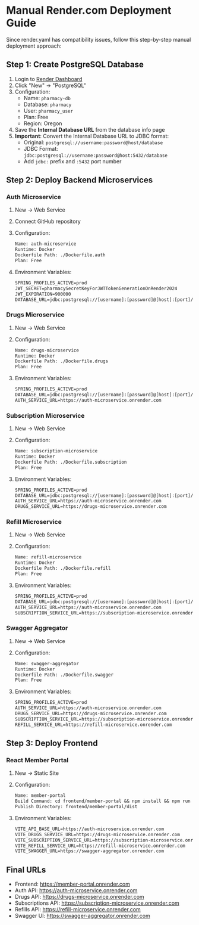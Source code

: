 # Manual Render.com Deployment Guide

Since render.yaml has compatibility issues, follow this step-by-step manual deployment approach:

## Step 1: Create PostgreSQL Database

1. Login to [Render Dashboard](https://dashboard.render.com)
2. Click "New" → "PostgreSQL"
3. Configuration:
   - Name: `pharmacy-db`
   - Database: `pharmacy`
   - User: `pharmacy_user`
   - Plan: Free
   - Region: Oregon
4. Save the **Internal Database URL** from the database info page
5. **Important**: Convert the Internal Database URL to JDBC format:
   - Original: `postgresql://username:password@host/database`
   - JDBC Format: `jdbc:postgresql://username:password@host:5432/database`
   - Add `jdbc:` prefix and `:5432` port number

## Step 2: Deploy Backend Microservices

### Auth Microservice

1. New → Web Service
2. Connect GitHub repository
3. Configuration:

   ``` txt
   Name: auth-microservice
   Runtime: Docker
   Dockerfile Path: ./Dockerfile.auth
   Plan: Free
   ```

4. Environment Variables:

   ``` txt
   SPRING_PROFILES_ACTIVE=prod
   JWT_SECRET=pharmacySecretKeyForJWTTokenGenerationOnRender2024
   JWT_EXPIRATION=900000
   DATABASE_URL=jdbc:postgresql://[username]:[password]@[host]:[port]/[database]
   ```

### Drugs Microservice

1. New → Web Service
2. Configuration:

   ``` txt
   Name: drugs-microservice
   Runtime: Docker
   Dockerfile Path: ./Dockerfile.drugs
   Plan: Free
   ```

3. Environment Variables:

   ``` txt
   SPRING_PROFILES_ACTIVE=prod
   DATABASE_URL=jdbc:postgresql://[username]:[password]@[host]:[port]/[database]
   AUTH_SERVICE_URL=https://auth-microservice.onrender.com
   ```

### Subscription Microservice

1. New → Web Service
2. Configuration:

   ``` txt
   Name: subscription-microservice
   Runtime: Docker
   Dockerfile Path: ./Dockerfile.subscription
   Plan: Free
   ```

3. Environment Variables:

   ``` txt
   SPRING_PROFILES_ACTIVE=prod
   DATABASE_URL=jdbc:postgresql://[username]:[password]@[host]:[port]/[database]
   AUTH_SERVICE_URL=https://auth-microservice.onrender.com
   DRUGS_SERVICE_URL=https://drugs-microservice.onrender.com
   ```

### Refill Microservice

1. New → Web Service
2. Configuration:

   ``` txt
   Name: refill-microservice
   Runtime: Docker
   Dockerfile Path: ./Dockerfile.refill
   Plan: Free
   ```

3. Environment Variables:

   ``` txt
   SPRING_PROFILES_ACTIVE=prod
   DATABASE_URL=jdbc:postgresql://[username]:[password]@[host]:[port]/[database]
   AUTH_SERVICE_URL=https://auth-microservice.onrender.com
   SUBSCRIPTION_SERVICE_URL=https://subscription-microservice.onrender.com
   ```

### Swagger Aggregator

1. New → Web Service
2. Configuration:

   ``` txt
   Name: swagger-aggregator
   Runtime: Docker
   Dockerfile Path: ./Dockerfile.swagger
   Plan: Free
   ```

3. Environment Variables:

   ``` txt
   SPRING_PROFILES_ACTIVE=prod
   AUTH_SERVICE_URL=https://auth-microservice.onrender.com
   DRUGS_SERVICE_URL=https://drugs-microservice.onrender.com
   SUBSCRIPTION_SERVICE_URL=https://subscription-microservice.onrender.com
   REFILL_SERVICE_URL=https://refill-microservice.onrender.com
   ```

## Step 3: Deploy Frontend

### React Member Portal

1. New → Static Site
2. Configuration:

   ``` txt
   Name: member-portal
   Build Command: cd frontend/member-portal && npm install && npm run build
   Publish Directory: frontend/member-portal/dist
   ```

3. Environment Variables:

   ``` txt
   VITE_API_BASE_URL=https://auth-microservice.onrender.com
   VITE_DRUGS_SERVICE_URL=https://drugs-microservice.onrender.com
   VITE_SUBSCRIPTION_SERVICE_URL=https://subscription-microservice.onrender.com
   VITE_REFILL_SERVICE_URL=https://refill-microservice.onrender.com
   VITE_SWAGGER_URL=https://swagger-aggregator.onrender.com
   ```

## Final URLs

- Frontend: <https://member-portal.onrender.com>
- Auth API: <https://auth-microservice.onrender.com>
- Drugs API: <https://drugs-microservice.onrender.com>
- Subscriptions API: <https://subscription-microservice.onrender.com>
- Refills API: <https://refill-microservice.onrender.com>
- Swagger UI: <https://swagger-aggregator.onrender.com>

